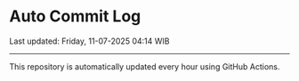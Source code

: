 # Auto Commit Log

Last updated: Friday, 11-07-2025 04:14 WIB

---

This repository is automatically updated every hour using GitHub Actions.
